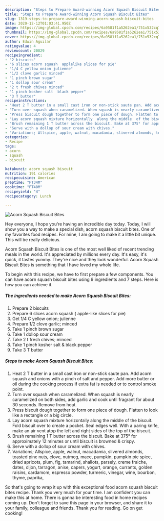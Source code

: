 ```yaml
---
description: "Steps to Prepare Award-winning Acorn Squash Biscuit Bites"
title: "Steps to Prepare Award-winning Acorn Squash Biscuit Bites"
slug: 1319-steps-to-prepare-award-winning-acorn-squash-biscuit-bites
date: 2020-12-12T01:03:41.950Z
image: https://img-global.cpcdn.com/recipes/6a9581f1a5262ea1/751x532cq70/acorn-squash-biscuit-bites-recipe-main-photo.jpg
thumbnail: https://img-global.cpcdn.com/recipes/6a9581f1a5262ea1/751x532cq70/acorn-squash-biscuit-bites-recipe-main-photo.jpg
cover: https://img-global.cpcdn.com/recipes/6a9581f1a5262ea1/751x532cq70/acorn-squash-biscuit-bites-recipe-main-photo.jpg
author: Edwin Aguilar
ratingvalue: 4
reviewcount: 20829
recipeingredient:
- "2 biscuits"
- "6 slices acorn squash  applelike slices for pie"
- "1/4 C yellow onion julienne"
- "1/2 clove garlic minced"
- "1 pinch brown sugar"
- "1 dollop sour cream"
- "2 t fresh chives minced"
- "1 pinch kosher salt  black pepper"
- "3 T butter"
recipeinstructions:
- "Heat 2 T butter in a small cast iron or non-stick saute pan. Add acorn squash and onions with a pinch of salt and pepper. Add more butter or oil during the cooking process if extra fat is needed or to control smoke point."
- "Turn over squash when caramelized. When squash is nearly caramelized on both sides, add garlic and cook until fragrant for about 30 seconds. Remove from heat."
- "Press biscuit dough together to form one piece of dough. Flatten to look like a rectangle or a big circle."
- "Lay acorn squash mixture horizontally  along the middle  of the biscuit. Fold biscuit over to create a pocket. Seal edges well. With a paring knife, make an air vent atop the left and right sides of the top of the biscuit."
- "Brush remaining 1 T butter across the biscuit. Bake at 375° for approximately 12 minutes or until biscuit is browned &amp; crispy."
- "Serve with a dollop of sour cream with chives."
- "Variations; Allspice, apple, walnut, macadamia, slivered almonds, toasted pine nuts, clove, nutmeg, mace, pumpkin, pumpkin pie spice, dried apricots, plum, fig, tamarind, shallots, parsely, creme fraiche, dates, dijon, tarragon, anise, capers, yogurt, orange, currants, golden raisins, cardamom, espresso powder, turmeric, vinegar, wine, bourbon, thyme, paprika,"
categories:
- Recipe
tags:
- acorn
- squash
- biscuit

katakunci: acorn squash biscuit 
nutrition: 191 calories
recipecuisine: American
preptime: "PT34M"
cooktime: "PT48M"
recipeyield: "4"
recipecategory: Lunch

---
```



![Acorn Squash Biscuit Bites](https://img-global.cpcdn.com/recipes/6a9581f1a5262ea1/751x532cq70/acorn-squash-biscuit-bites-recipe-main-photo.jpg)

Hey everyone, I hope you're having an incredible day today. Today, I will show you a way to make a special dish, acorn squash biscuit bites. One of my favorites food recipes. For mine, I am going to make it a little bit unique. This will be really delicious.



Acorn Squash Biscuit Bites is one of the most well liked of recent trending meals in the world. It's appreciated by millions every day. It's easy, it's quick, it tastes yummy. They're nice and they look wonderful. Acorn Squash Biscuit Bites is something that I have loved my whole life.


To begin with this recipe, we have to first prepare a few components. You can have acorn squash biscuit bites using 9 ingredients and 7 steps. Here is how you can achieve it.

<!--inarticleads1-->

##### The ingredients needed to make Acorn Squash Biscuit Bites:

1. Prepare 2 biscuits
1. Prepare 6 slices acorn squash ( apple-like slices for pie)
1. Get 1/4 C yellow onion; julienne
1. Prepare 1/2 clove garlic; minced
1. Take 1 pinch brown sugar
1. Take 1 dollop sour cream
1. Take 2 t fresh chives; minced
1. Take 1 pinch kosher salt &amp; black pepper
1. Take 3 T butter




<!--inarticleads2-->

##### Steps to make Acorn Squash Biscuit Bites:

1. Heat 2 T butter in a small cast iron or non-stick saute pan. Add acorn squash and onions with a pinch of salt and pepper. Add more butter or oil during the cooking process if extra fat is needed or to control smoke point.
1. Turn over squash when caramelized. When squash is nearly caramelized on both sides, add garlic and cook until fragrant for about 30 seconds. Remove from heat.
1. Press biscuit dough together to form one piece of dough. Flatten to look like a rectangle or a big circle.
1. Lay acorn squash mixture horizontally  along the middle  of the biscuit. Fold biscuit over to create a pocket. Seal edges well. With a paring knife, make an air vent atop the left and right sides of the top of the biscuit.
1. Brush remaining 1 T butter across the biscuit. Bake at 375° for approximately 12 minutes or until biscuit is browned &amp; crispy.
1. Serve with a dollop of sour cream with chives.
1. Variations; Allspice, apple, walnut, macadamia, slivered almonds, toasted pine nuts, clove, nutmeg, mace, pumpkin, pumpkin pie spice, dried apricots, plum, fig, tamarind, shallots, parsely, creme fraiche, dates, dijon, tarragon, anise, capers, yogurt, orange, currants, golden raisins, cardamom, espresso powder, turmeric, vinegar, wine, bourbon, thyme, paprika,




So that's going to wrap it up with this exceptional food acorn squash biscuit bites recipe. Thank you very much for your time. I am confident you can make this at home. There is gonna be interesting food in home recipes coming up. Don't forget to save this page in your browser, and share it to your family, colleague and friends. Thank you for reading. Go on get cooking!
